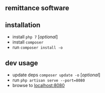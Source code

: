 ## remittance software

## installation

- install `php 7` [*optional*]
- install `composer`
- run `composer install -o`


## dev usage

- update deps `composer update -o` [*optional*]
- run `php artisan serve --port=8080`
- browse to [localhost:8080](http://localhost:8080)
